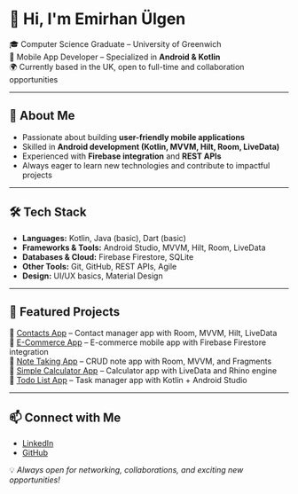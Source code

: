 # 👋 Hi, I'm Emirhan Ülgen  

🎓 Computer Science Graduate – University of Greenwich  
📱 Mobile App Developer – Specialized in **Android & Kotlin**  
🌍 Currently based in the UK, open to full-time and collaboration opportunities  

---

## 🚀 About Me
- Passionate about building **user-friendly mobile applications**  
- Skilled in **Android development (Kotlin, MVVM, Hilt, Room, LiveData)**  
- Experienced with **Firebase integration** and **REST APIs**  
- Always eager to learn new technologies and contribute to impactful projects  

---

## 🛠️ Tech Stack
- **Languages:** Kotlin, Java (basic), Dart (basic)  
- **Frameworks & Tools:** Android Studio, MVVM, Hilt, Room, LiveData  
- **Databases & Cloud:** Firebase Firestore, SQLite  
- **Other Tools:** Git, GitHub, REST APIs, Agile  
- **Design:** UI/UX basics, Material Design  

---

## 📌 Featured Projects
🔹 [Contacts App](https://github.com/emoulgen2163/ContactsApp) – Contact manager app with Room, MVVM, Hilt, LiveData  
🔹 [E-Commerce App](https://github.com/emoulgen2163/ECommerceApp) – E-commerce mobile app with Firebase Firestore integration  
🔹 [Note Taking App](https://github.com/emoulgen2163/NoteTakingApp) – CRUD note app with Room, MVVM, and Fragments  
🔹 [Simple Calculator App](https://github.com/emoulgen2163/calculator-app) – Calculator app with LiveData and Rhino engine  
🔹 [Todo List App](https://github.com/emoulgen2163/todo-list-app) – Task manager app with Kotlin + Android Studio  

---

## 📫 Connect with Me
- [LinkedIn](https://www.linkedin.com/in/emirhan-ülgen-481495231/)  
- [GitHub](https://github.com/emoulgen2163)  

💡 *Always open for networking, collaborations, and exciting new opportunities!*  
